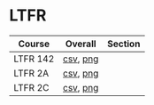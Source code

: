 # LTFR

| Course | Overall | Section |
| ------ | ------- | ------- |
| LTFR 142 | [csv](https://github.com/UCSD-Historical-Enrollment-Data/2024Spring/blob/main/overall/LTFR%20142.csv), [png](https://raw.githubusercontent.com/UCSD-Historical-Enrollment-Data/2024Spring/main/plot_overall/LTFR%20142.png) |  |
| LTFR 2A | [csv](https://github.com/UCSD-Historical-Enrollment-Data/2024Spring/blob/main/overall/LTFR%202A.csv), [png](https://raw.githubusercontent.com/UCSD-Historical-Enrollment-Data/2024Spring/main/plot_overall/LTFR%202A.png) |  |
| LTFR 2C | [csv](https://github.com/UCSD-Historical-Enrollment-Data/2024Spring/blob/main/overall/LTFR%202C.csv), [png](https://raw.githubusercontent.com/UCSD-Historical-Enrollment-Data/2024Spring/main/plot_overall/LTFR%202C.png) |  |
